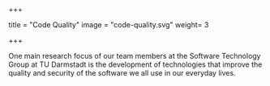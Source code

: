 +++

title = "Code Quality"
image = "code-quality.svg"
weight= 3

+++

One main research focus of our team members at the Software Technology Group at TU Darmstadt is the development of technologies that improve the quality and security of the software we all use in our everyday lives.